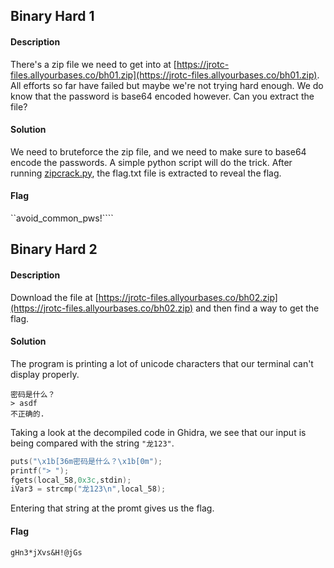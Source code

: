 ## Binary Hard 1
#### Description
There's a zip file we need to get into at [https://jrotc-files.allyourbases.co/bh01.zip](https://jrotc-files.allyourbases.co/bh01.zip). All efforts so far have failed but maybe we're not trying hard enough. We do know that the password is base64 encoded however. Can you extract the file?
#### Solution
We need to bruteforce the zip file, and we need to make sure to base64 encode the passwords. A simple python script will do the trick. After running [zipcrack.py](https://github.com/Samwise74/Writeups/blob/master/2020-SANSTROCTctf-misc/binary/hard/zipcrack.py), the flag.txt file is extracted to reveal the flag.
#### Flag
``avoid_common_pws!````
## Binary Hard 2
#### Description
Download the file at [https://jrotc-files.allyourbases.co/bh02.zip](https://jrotc-files.allyourbases.co/bh02.zip) and then find a way to get the flag.
#### Solution
The program is printing a lot of unicode characters that our terminal can't display properly.
```
密码是什么？
> asdf
不正确的.
```
Taking a look at the decompiled code in Ghidra, we see that our input is being compared with the string `"龙123"`.
```c
puts("\x1b[36m密码是什么？\x1b[0m");
printf("> ");
fgets(local_58,0x3c,stdin);
iVar3 = strcmp("龙123\n",local_58);
```
Entering that string at the promt gives us the flag.
#### Flag
`gHn3*jXvs&H!@jGs`
